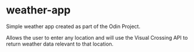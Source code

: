 # weather-app

Simple weather app created as part of the Odin Project.

Allows the user to enter any location and will use the Visual Crossing API to return weather data relevant to that location.
